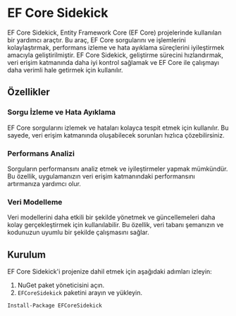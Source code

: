 # EF Core Sidekick

EF Core Sidekick, Entity Framework Core (EF Core) projelerinde kullanılan bir yardımcı araçtır. Bu araç, EF Core sorgularını ve işlemlerini kolaylaştırmak, performans izleme ve hata ayıklama süreçlerini iyileştirmek amacıyla geliştirilmiştir. EF Core Sidekick, geliştirme sürecini hızlandırmak, veri erişim katmanında daha iyi kontrol sağlamak ve EF Core ile çalışmayı daha verimli hale getirmek için kullanılır.

## Özellikler

### Sorgu İzleme ve Hata Ayıklama
EF Core sorgularını izlemek ve hataları kolayca tespit etmek için kullanılır. Bu sayede, veri erişim katmanında oluşabilecek sorunları hızlıca çözebilirsiniz.

### Performans Analizi
Sorguların performansını analiz etmek ve iyileştirmeler yapmak mümkündür. Bu özellik, uygulamanızın veri erişim katmanındaki performansını artırmanıza yardımcı olur.

### Veri Modelleme
Veri modellerini daha etkili bir şekilde yönetmek ve güncellemeleri daha kolay gerçekleştirmek için kullanılabilir. Bu özellik, veri tabanı şemanızın ve kodunuzun uyumlu bir şekilde çalışmasını sağlar.

## Kurulum

EF Core Sidekick'i projenize dahil etmek için aşağıdaki adımları izleyin:

1. NuGet paket yöneticisini açın.
2. `EFCoreSidekick` paketini arayın ve yükleyin.

```bash
Install-Package EFCoreSidekick
